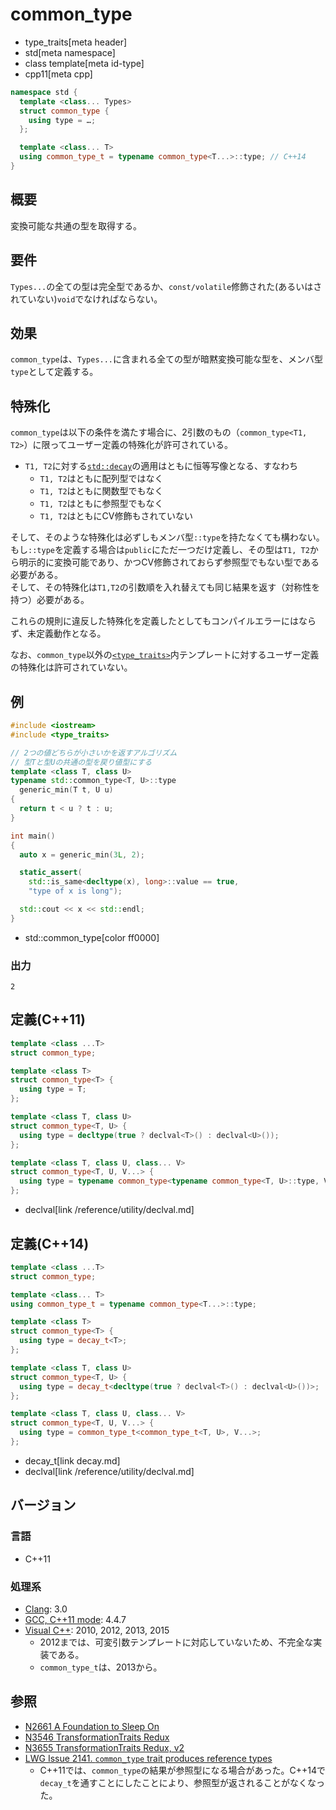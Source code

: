 # common_type
* type_traits[meta header]
* std[meta namespace]
* class template[meta id-type]
* cpp11[meta cpp]

```cpp
namespace std {
  template <class... Types>
  struct common_type {
    using type = …;
  };

  template <class... T>
  using common_type_t = typename common_type<T...>::type; // C++14
}
```

## 概要
変換可能な共通の型を取得する。


## 要件
`Types...`の全ての型は完全型であるか、`const/volatile`修飾された(あるいはされていない)`void`でなければならない。


## 効果
`common_type`は、`Types...`に含まれる全ての型が暗黙変換可能な型を、メンバ型`type`として定義する。

## 特殊化
`common_type`は以下の条件を満たす場合に、2引数のもの（`common_type<T1, T2>`）に限ってユーザー定義の特殊化が許可されている。

- `T1, T2`に対する[`std::decay`](/reference/type_traits/decay.md)の適用はともに恒等写像となる、すなわち
	- `T1, T2`はともに配列型ではなく
	- `T1, T2`はともに関数型でもなく
	- `T1, T2`はともに参照型でもなく
	- `T1, T2`はともにCV修飾もされていない

そして、そのような特殊化は必ずしもメンバ型`::type`を持たなくても構わない。  
もし`::type`を定義する場合は`public`にただ一つだけ定義し、その型は`T1, T2`から明示的に変換可能であり、かつCV修飾されておらず参照型でもない型である必要がある。  
そして、その特殊化は`T1,T2`の引数順を入れ替えても同じ結果を返す（対称性を持つ）必要がある。

これらの規則に違反した特殊化を定義したとしてもコンパイルエラーにはならず、未定義動作となる。

なお、`common_type`以外の[`<type_traits>`](/reference/type_traits.md)内テンプレートに対するユーザー定義の特殊化は許可されていない。

## 例
```cpp example
#include <iostream>
#include <type_traits>

// 2つの値どちらが小さいかを返すアルゴリズム
// 型Tと型Uの共通の型を戻り値型にする
template <class T, class U>
typename std::common_type<T, U>::type
  generic_min(T t, U u)
{
  return t < u ? t : u;
}

int main()
{
  auto x = generic_min(3L, 2);

  static_assert(
    std::is_same<decltype(x), long>::value == true,
    "type of x is long");

  std::cout << x << std::endl;
}
```
* std::common_type[color ff0000]

### 出力
```
2
```

## 定義(C++11)
```cpp
template <class ...T>
struct common_type;

template <class T>
struct common_type<T> {
  using type = T;
};

template <class T, class U>
struct common_type<T, U> {
  using type = decltype(true ? declval<T>() : declval<U>());
};

template <class T, class U, class... V>
struct common_type<T, U, V...> {
  using type = typename common_type<typename common_type<T, U>::type, V...>::type;
};
```
* declval[link /reference/utility/declval.md]


## 定義(C++14)
```cpp
template <class ...T>
struct common_type;

template <class... T>
using common_type_t = typename common_type<T...>::type;

template <class T>
struct common_type<T> {
  using type = decay_t<T>;
};

template <class T, class U>
struct common_type<T, U> {
  using type = decay_t<decltype(true ? declval<T>() : declval<U>())>;
};

template <class T, class U, class... V>
struct common_type<T, U, V...> {
  using type = common_type_t<common_type_t<T, U>, V...>;
};
```
* decay_t[link decay.md]
* declval[link /reference/utility/declval.md]

## バージョン
### 言語
- C++11

### 処理系
- [Clang](/implementation.md#clang): 3.0
- [GCC, C++11 mode](/implementation.md#gcc): 4.4.7
- [Visual C++](/implementation.md#visual_cpp): 2010, 2012, 2013, 2015
	- 2012までは、可変引数テンプレートに対応していないため、不完全な実装である。
	- `common_type_t`は、2013から。


## 参照
- [N2661 A Foundation to Sleep On](http://www.open-std.org/jtc1/sc22/wg21/docs/papers/2008/n2661.htm)
- [N3546 TransformationTraits Redux](http://www.open-std.org/jtc1/sc22/wg21/docs/papers/2013/n3546.pdf)
- [N3655 TransformationTraits Redux, v2](http://www.open-std.org/jtc1/sc22/wg21/docs/papers/2013/n3655.pdf)
- [LWG Issue 2141. `common_type` trait produces reference types](http://www.open-std.org/jtc1/sc22/wg21/docs/lwg-defects.html#2141)
    - C++11では、`common_type`の結果が参照型になる場合があった。C++14で`decay_t`を通すことにしたことにより、参照型が返されることがなくなった。

